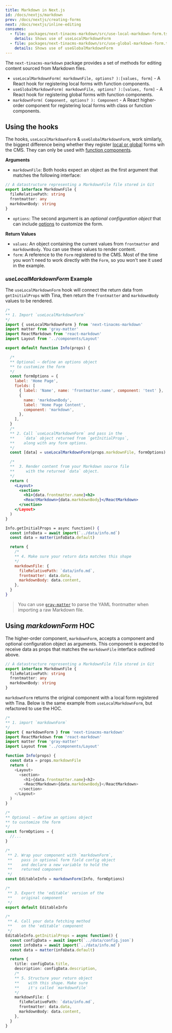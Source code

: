 ```yaml
---
title: Markdown in Next.js
id: /docs/nextjs/markdown
prev: /docs/nextjs/creating-forms
next: /docs/nextjs/inline-editing
consumes:
  - file: packages/next-tinacms-markdown/src/use-local-markdown-form.ts
    details: Shows use of useLocalMarkdownForm
  - file: packages/next-tinacms-markdown/src/use-global-markdown-form.ts
    details: Shows use of useGlobalMarkdownForm
---
```


The `next-tinacms-markdown` package provides a set of methods for editing content sourced from Markdown files.

- `useLocalMarkdownForm( markdownFile, options? ):[values, form]` - A React hook for registering local forms with function components.
- `useGlobalMarkdownForm( markdownFile, options? ):[values, form]` - A React hook for registering global forms with function components.
- `markdownForm( Component, options? ): Component` - A React higher-order component for registering local forms with class or function components.

## Using the hooks

The hooks, `useLocalMarkdownForm` & `useGlobalMarkdownForm`, work similarly, the biggest difference being whether they register [local or global](https://tinacms.org/docs/concepts/forms#local--global-forms) forms wih the CMS. They can only be used with [function components](https://reactjs.org/docs/components-and-props.html#function-and-class-components).

**Arguments**

- `markdownFile`: Both hooks expect an object as the first argument that matches the following interface:

```typescript
// A datastructure representing a MarkdownFile file stored in Git
export interface MarkdownFile {
  fileRelativePath: string
  frontmatter: any
  markdownBody: string
}
```

- `options`: The second argument is an _optional configuration object_ that can include [options](https://tinacms.org/docs/gatsby/markdown/#customizing-remark-forms) to customize the form.

**Return Values**

- `values`: An object containing the current values from `frontmatter` and `markdownBody`. You can use these values to render content.
- `form`: A reference to the `Form` registered to the CMS. Most of the time you won't need to work directly with the `Form`, so you won't see it used in the example.

### _useLocalMarkdownForm_ Example

The `useLocalMarkdownForm` hook will connect the return data from `getInitialProps` with Tina, then return the `frontmatter` and `markdownBody` values to be rendered.

```jsx
/*
** 1. Import `useLocalMarkdownForm`
*/
import { useLocalMarkdownForm } from 'next-tinacms-markdown'
import matter from 'gray-matter'
import ReactMarkdown from 'react-markdown'
import Layout from '../components/Layout'

export default function Info(props) {

  /*
  ** Optional — define an options object
  ** to customize the form
  */
  const formOptions = {
    label: 'Home Page',
    fields: [
      { label: 'Name', name: 'frontmatter.name', component: 'text' },
      {
        name: 'markdownBody',
        label: 'Home Page Content',
        component: 'markdown',
      },
    ],
  }
  /*
  ** 2. Call `useLocalMarkdownForm` and pass in the
  **    `data` object returned from `getInitialProps`,
  **    along with any form options.
  */
  const [data] = useLocalMarkdownForm(props.markdownFile, formOptions)

  /*
  **  3. Render content from your Markdown source file
  **     with the returned `data` object.
  */
  return (
    <Layout>
      <section>
        <h1>{data.frontmatter.name}<h2>
        <ReactMarkdown>{data.markdownBody}</ReactMarkdown>
      </section>
    </Layout>
  )
}

Info.getInitialProps = async function() {
  const infoData = await import(`../data/info.md`)
  const data = matter(infoData.default)

  return {
    /*
    ** 4. Make sure your return data matches this shape
    */
    markdownFile: {
      fileRelativePath: `data/info.md`,
      frontmatter: data.data,
      markdownBody: data.content,
    },
  }
}
```

> You can use [`gray-matter`](https://github.com/jonschlinkert/gray-matter) to parse the YAML frontmatter when importing a raw Markdown file.

## Using _markdownForm_ HOC

The higher-order component, `markdownForm`, accepts a component and optional configuration object as arguments. This component is expected to receive data as props that matches the `markdownFile` interface outlined above.

```typescript
// A datastructure representing a MarkdownFile file stored in Git
export interface MarkdownFile {
  fileRelativePath: string
  frontmatter: any
  markdownBody: string
}
```

`markdownForm` returns the original component with a local form registered with Tina. Below is the same example from `useLocalMarkdownForm`, but refactored to use the HOC.

```ts
/*
** 1. import `markdownForm`
*/
import { markdownForm } from 'next-tinacms-markdown'
import ReactMarkdown from 'react-markdown'
import matter from 'gray-matter'
import Layout from '../components/Layout'

function Info(props) {
  const data = props.markdownFile
  return (
    <Layout>
      <section>
        <h1>{data.frontmatter.name}<h2>
        <ReactMarkdown>{data.markdownBody}</ReactMarkdown>
      </section>
    </Layout>
  )
}

/*
** Optional — define an options object
** to customize the form
*/
const formOptions = {
  //...
}

/*
 ** 2. Wrap your component with `markdownForm`,
 **    pass in optional form field config object
 **    and declare a new variable to hold the
 **    returned component
 */
const EditableInfo = markdownForm(Info, formOptions)

/*
 ** 3. Export the 'editable' version of the
 **    original component
 */
export default EditableInfo

/*
 ** 4. Call your data fetching method
 **    on the 'editable' component
 */
EditableInfo.getInitialProps = async function() {
  const configData = await import(`../data/config.json`)
  const infoData = await import(`../data/info.md`)
  const data = matter(infoData.default)

  return {
    title: configData.title,
    description: configData.description,
    /*
    ** 5. Structure your return object
    **    with this shape. Make sure
    **    it's called `markdownFile`
    */
    markdownFile: {
      fileRelativePath: `data/info.md`,
      frontmatter: data.data,
      markdownBody: data.content,
    },
  }
}
```
